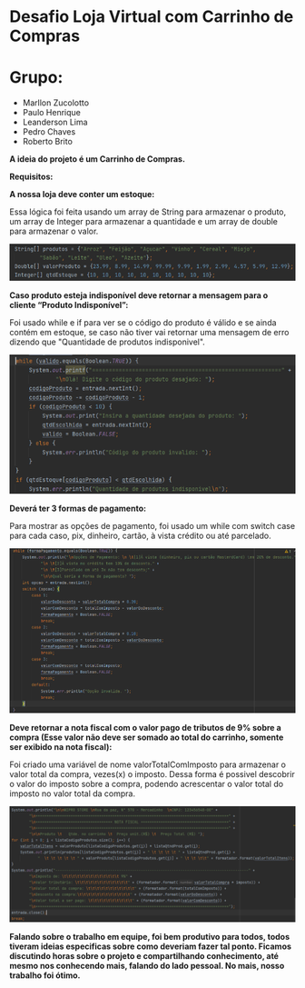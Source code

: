 # Desafio Loja Virtual com Carrinho de Compras

# Grupo:
* Marllon Zucolotto
* Paulo Henrique
* Leanderson Lima
* Pedro Chaves
* Roberto Brito

 **A ideia do projeto é um Carrinho de Compras.**

**Requisitos:**

**A nossa loja deve conter um estoque:**

Essa lógica foi feita usando um array de String para armazenar o produto, um array de Integer para armazenar a quantidade e um array de double para armazenar o valor.

![img.png](img/img.png)

**Caso produto esteja indisponível deve retornar a mensagem para o cliente “Produto Indisponível”:**

Foi usado while e if para ver se o código do produto é válido e se ainda contém em estoque, se caso não tiver vai retornar uma mensagem de erro dizendo que "Quantidade de produtos indisponivel".

![img_1.png](img/img_1.png)

**Deverá ter 3 formas de pagamento:**

Para mostrar as opções de pagamento, foi usado um while com switch case para cada caso, pix, dinheiro, cartão, à vista crédito ou até parcelado.

![img_2.png](img/img_2.png)

**Deve retornar a nota fiscal com o valor pago de tributos de 9% sobre a compra (Esse valor não deve ser
somado ao total do carrinho, somente ser exibido na nota fiscal):**

Foi criado uma variável de nome valorTotalComImposto para armazenar o valor total da compra, vezes(x) o imposto. Dessa forma é possivel descobrir o valor do imposto sobre a compra, podendo acrescentar o valor total do imposto no valor total da compra.

![img_3.png](img/img_3.png)


**Falando sobre o trabalho em equipe, foi bem produtivo para todos, todos tiveram ideias especificas sobre como deveriam fazer tal ponto. Ficamos discutindo horas sobre o projeto e compartilhando conhecimento, até mesmo nos conhecendo mais, falando do lado pessoal. No mais, nosso trabalho foi ótimo.**   




